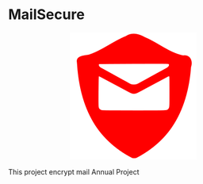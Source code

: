# MailSecure
<p align="center">
  <img src="https://github.com/ALFTM/MailSecure/blob/dev/Images/logo_256.png"/>
</p>

This project encrypt mail
Annual Project
